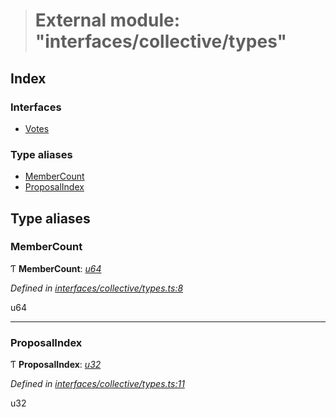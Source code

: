 > # External module: "interfaces/collective/types"

## Index

### Interfaces

* [Votes](../interfaces/_interfaces_collective_types_.votes.md)

### Type aliases

* [MemberCount](_interfaces_collective_types_.md#membercount)
* [ProposalIndex](_interfaces_collective_types_.md#proposalindex)

## Type aliases

###  MemberCount

Ƭ **MemberCount**: *[u64](../interfaces/_interfaceregistry_.interfaceregistry.md#u64)*

*Defined in [interfaces/collective/types.ts:8](https://github.com/polkadot-js/api/blob/0323b27/packages/types/src/interfaces/collective/types.ts#L8)*

u64

___

###  ProposalIndex

Ƭ **ProposalIndex**: *[u32](../interfaces/_interfaceregistry_.interfaceregistry.md#u32)*

*Defined in [interfaces/collective/types.ts:11](https://github.com/polkadot-js/api/blob/0323b27/packages/types/src/interfaces/collective/types.ts#L11)*

u32